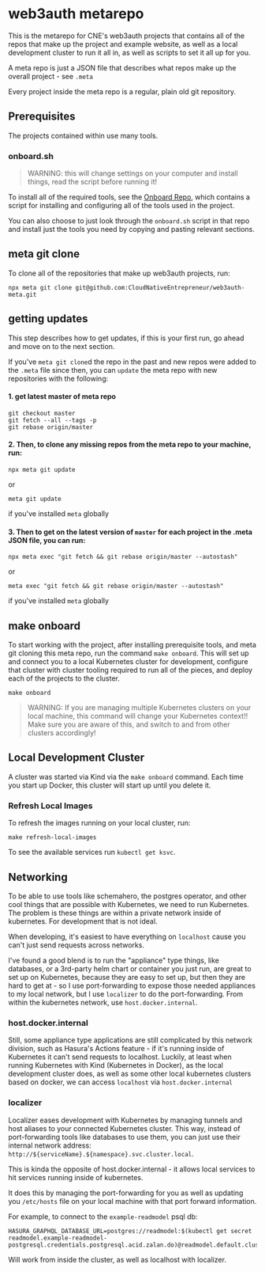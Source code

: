 # web3auth metarepo

This is the metarepo for CNE's web3auth projects that contains all of the repos that make up the project and example website, as well as a local development cluster to run it all in, as well as scripts to set it all up for you.

A meta repo is just a JSON file that describes what repos make up the overall project - see `.meta`

Every project inside the meta repo is a regular, plain old git repository.

## Prerequisites

The projects contained within use many tools.

### onboard.sh

> WARNING: this will change settings on your computer and install things, read the script before running it!

To install all of the required tools, see the [Onboard Repo](https://github.com/cloudnativeentrepreneur/onboard), which contains a script for installing and configuring all of the tools used in the project.

You can also choose to just look through the `onboard.sh` script in that repo and install just the tools you need by copying and pasting relevant sections.

## meta git clone

To clone all of the repositories that make up web3auth projects, run:

```
npx meta git clone git@github.com:CloudNativeEntrepreneur/web3auth-meta.git
```

## getting updates

This step describes how to get updates, if this is your first run, go ahead and move on to the next section.

If you've `meta git clone`d the repo in the past and new repos were added to the `.meta` file since then, you can `update` the meta repo with new repositories with the following:

#### 1. get latest master of meta repo
```
git checkout master
git fetch --all --tags -p
git rebase origin/master
```

#### 2. Then, to clone any missing repos from the meta repo to your machine, run:

```
npx meta git update
```

or 

```
meta git update
```

if you've installed `meta` globally

#### 3. Then to get on the latest version of `master` for each project in the .meta JSON file, you can run:

```
npx meta exec "git fetch && git rebase origin/master --autostash"
```

or 

```
meta exec "git fetch && git rebase origin/master --autostash"
```

if you've installed `meta` globally

## make onboard

To start working with the project, after installing prerequisite tools, and meta git cloning this meta repo, run the command `make onboard`. This will set up and connect you to a local Kubernetes cluster for development, configure that cluster with cluster tooling required to run all of the pieces, and deploy each of the projects to the cluster.

```
make onboard
```

> WARNING: If you are managing multiple Kubernetes clusters on your local machine, this command will change your Kubernetes context!! Make sure you are aware of this, and switch to and from other clusters accordingly!

## Local Development Cluster

A cluster was started via Kind via the `make onboard` command. Each time you start up Docker, this cluster will start up until you delete it.

### Refresh Local Images

To refresh the images running on your local cluster, run:

```
make refresh-local-images
```

To see the available services run `kubectl get ksvc`.



## Networking

To be able to use tools like schemahero, the postgres operator, and other cool things that are possible with Kubernetes, we need to run Kubernetes. The problem is these things are within a private network inside of kubernetes. For development that is not ideal.

When developing, it's easiest to have everything on `localhost` cause you can't just send requests across networks.

I've found a good blend is to run the "appliance" type things, like databases, or a 3rd-party helm chart or container you just run, are great to set up on Kubernetes, because they are easy to set up, but then they are hard to get at - so I use port-forwarding to expose those needed appliances to my local network, but I use `localizer` to do the port-forwarding. From within the kubernetes network, use `host.docker.internal`.

### host.docker.internal

Still, some appliance type applications are still complicated by this network division, such as Hasura's Actions feature - if it's running inside of Kubernetes it can't send requests to localhost. Luckily, at least when running Kubernetes with Kind (Kubernetes in Docker), as the local development cluster does, as well as some other local kubernetes clusters based on docker, we can access `localhost` via `host.docker.internal`

### localizer

Localizer eases development with Kubernetes by managing tunnels and host aliases to your connected Kubernetes cluster. This way, instead of port-forwarding tools like databases to use them, you can just use their internal network address: `http://${serviceName}.${namespace}.svc.cluster.local`.

This is kinda the opposite of host.docker.internal - it allows local services to hit services running inside of kubernetes.

It does this by managing the port-forwarding for you as well as updating you `/etc/hosts` file on your local machine with that port forward information.

For example, to connect to the `example-readmodel` psql db:

```
HASURA_GRAPHQL_DATABASE_URL=postgres://readmodel:$(kubectl get secret readmodel.example-readmodel-postgresql.credentials.postgresql.acid.zalan.do)@readmodel.default.cluster.svc.local:5432/readmodel
```

Will work from inside the cluster, as well as localhost with localizer.
